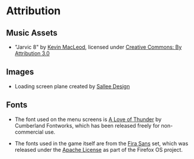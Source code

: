 # Attribution

## Music Assets

* "Jarvic 8" by [Kevin MacLeod](incompetech.com), licensed under [Creative Commons: By Attribution 3.0](http://creativecommons.org/licenses/by/3.0/)

## Images

* Loading screen plane created by [Sallee Design](http://salleedesign.com/resources/plane-psd/)

## Fonts

* The font used on the menu screens is [A Love of Thunder](http://www.dafont.com/a-love-of-thunder.font) by Cumberland Fontworks, which has been released freely for non-commercial use.

* The fonts used in the game itself are from the [Fira Sans](http://www.mozilla.org/en-US/styleguide/products/firefox-os/typeface/) set, which was released under the [Apache License](http://www.apache.org/licenses/LICENSE-2.0) as part of the Firefox OS project.
